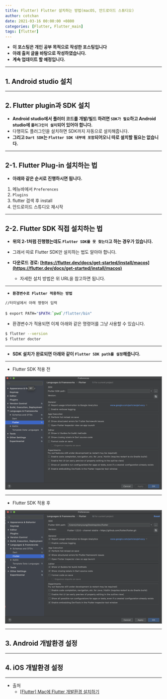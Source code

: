 ```yaml
---
title: Flutter) Flutter 설치하는 방법(macOS, 안드로이드 스튜디오)
author: cotchan
date: 2021-03-16 00:00:00 +0800
categories: [Flutter, Flutter_main]
tags: [flutter]   
---
```


+ **이 포스팅은 개인 공부 목적으로 작성한 포스팅입니다**
+ **아래 출처 글을 바탕으로 작성하였습니다.**
+ **계속 업데이트 할 예정입니다.**

---

## 1. Android studio 설치

---

## 2. Flutter plugin과 SDK 설치

+ **Android studio에서 플러터 코드를 개발/빌드 하려면 `SDK가 필요`하고 Android studio에 `플러그인이 설치`되어 있어야 합니다.**
+ 다행히도 플러그인을 설치하면 SDK까지 자동으로 설치해줍니다.
+ **그리고 `Dart SDK`는 `Flutter SDK 내부에 포함`되어오니 따로 설치할 필요는 없습니다.**

---

## 2-1. Flutter Plug-in 설치하는 법

+ **아래와 같은 순서로 진행하시면 됩니다.**

1. 메뉴바에서 `Preferences` 
2. `Plugins` 
3. flutter 검색 후 install 
4. 안드로이드 스튜디오 재시작

---

## 2-2. Flutter SDK 직접 설치하는 법

+ **위의 2-1처럼 진행했는데도 `Flutter SDK를 못 찾는다`고 하는 경우가 있습니다.**
+ 그래서 따로 Flutter SDK만 설치하는 법도 알아야 합니다.

+ **다운로드 경로: [https://flutter.dev/docs/get-started/install/macos](https://flutter.dev/docs/get-started/install/macos)**
  + 자세한 설치 방법은 위 URL을 참고하면 됩니다.

---

+ **`환경변수로 Flutter 적용하는 방법`**

```bash
//터미널에서 아래 명령어 입력

$ export PATH="$PATH:`pwd`/flutter/bin"
```

+ 환경변수가 적용되면 이제 아래와 같은 명령어를 그냥 사용할 수 있습니다.

```bash
$ flutter --version
$ flutter doctor
```

---

+ **SDK 설치가 완료되면 아래와 같이 `Flutter SDK path를 설정`해줍니다.**

---

+ Flutter SDK 적용 전

![Desktop View](/assets/img/post/flutter/2021-03-16-install-1.png)

---

+ Flutter SDK 적용 후

![Desktop View](/assets/img/post/flutter/2021-03-16-install-2.png)

---

## 3. Android 개발환경 설정


---

## 4. iOS 개발환경 설정

---

+ 출처
  + [[Flutter] Mac에 Flutter 개발환경 설치하기](https://spiralmoon.tistory.com/entry/Flutter-Mac%EC%97%90-Flutter-%EA%B0%9C%EB%B0%9C%ED%99%98%EA%B2%BD-%EC%84%A4%EC%B9%98%ED%95%98%EA%B8%B0)
